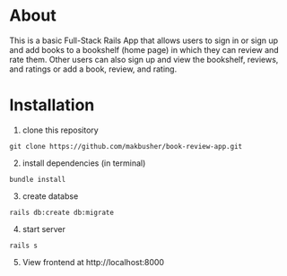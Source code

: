 # About
This is a basic Full-Stack Rails App that allows users to sign in or sign up and add books to a bookshelf (home page) in which they can review and rate them. Other users can also sign up and view the bookshelf, reviews, and ratings or add a book, review, and rating. 

# Installation
1) clone this repository 
```
git clone https://github.com/makbusher/book-review-app.git
```

2) install dependencies (in terminal)
```
bundle install
```

3) create databse 
```
rails db:create db:migrate
```

4) start server 
```
rails s 
```

5) View frontend at http://localhost:8000
